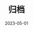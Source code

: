---
title: "归档"
date: 2023-05-01
layout: "archives"
slug: "archives"
menu:
    main:
        weight: 2
        params: 
            icon: archives
---